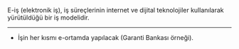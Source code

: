 E-iş (elektronik iş), iş süreçlerinin internet ve dijital teknolojiler kullanılarak yürütüldüğü bir iş modelidir.

---

- İşin her kısmı e-ortamda yapılacak (Garanti Bankası örneği).